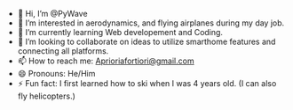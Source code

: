 - 👋 Hi, I’m @PyWave
- 👀 I’m interested in aerodynamics, and flying airplanes during my day job. 
- 🌱 I’m currently learning Web developement and Coding.
- 💞️ I’m looking to collaborate on ideas to utilize smarthome features and connecting all platforms. 
- 📫 How to reach me: Aprioriafortiori@gmail.com
- 😄 Pronouns: He/Him
- ⚡ Fun fact: I first learned how to ski when I was 4 years old. (I can also fly helicopters.) 

<!---
PyWave/PyWave is a ✨ special ✨ repository because its `README.md` (this file) appears on your GitHub profile.
You can click the Preview link to take a look at your changes.
--->
